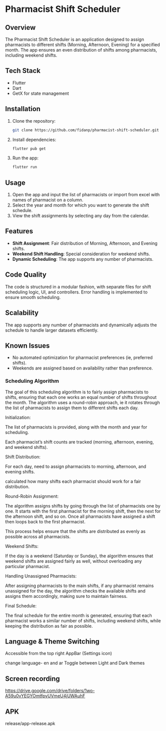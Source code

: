 # Pharmacist Shift Scheduler

## Overview
The Pharmacist Shift Scheduler is an application designed to assign pharmacists to different shifts (Morning, Afternoon, Evening) for a specified month. The app ensures an even distribution of shifts among pharmacists, including weekend shifts.

## Tech Stack
- Flutter
- Dart
- GetX for state management

## Installation
1. Clone the repository:
    ```bash
    git clone https://github.com/fidanp/pharmacist-shift-scheduler.git
    ```
2. Install dependencies:
    ```bash
    flutter pub get
    ```
3. Run the app:
    ```bash
    flutter run
    ```

## Usage
1. Open the app and input the list of pharmacists or import from excel with names of pharmacist on a column.
2. Select the year and month for which you want to generate the shift schedule.
3. View the shift assignments by selecting any day from the calendar.

## Features
- **Shift Assignment**: Fair distribution of Morning, Afternoon, and Evening shifts.
- **Weekend Shift Handling**: Special consideration for weekend shifts.
- **Dynamic Scheduling**: The app supports any number of pharmacists.

## Code Quality
The code is structured in a modular fashion, with separate files for shift scheduling logic, UI, and controllers. Error handling is implemented to ensure smooth scheduling.

## Scalability
The app supports any number of pharmacists and dynamically adjusts the schedule to handle larger datasets efficiently.

## Known Issues
- No automated optimization for pharmacist preferences (ie, preferred shifts).
- Weekends are assigned based on availability rather than preference.

### Scheduling Algorithm
The goal of this scheduling algorithm is to fairly assign pharmacists to shifts, ensuring that each one works an equal number of shifts throughout the month. The algorithm uses a round-robin approach, ie it rotates through the list of pharmacists to assign them to different shifts each day.

Initialization:

The list of pharmacists is provided, along with the month and year for scheduling.

Each pharmacist’s shift counts are tracked (morning, afternoon, evening, and weekend shifts).

Shift Distribution:

For each day, need to assign pharmacists to morning, afternoon, and evening shifts.

calculated how many shifts each pharmacist should work for a fair distribution.

Round-Robin Assignment:

The algorithm assigns shifts by going through the list of pharmacists one by one. It starts with the first pharmacist for the morning shift, then the next for the afternoon shift, and so on. Once all pharmacists have assigned a shift then loops back to the first pharmacist.

This process helps ensure that the shifts are distributed as evenly as possible across all pharmacists.

Weekend Shifts:

If the day is a weekend (Saturday or Sunday), the algorithm ensures that weekend shifts are assigned fairly as well, without overloading any particular pharmacist.

Handling Unassigned Pharmacists:

After assigning pharmacists to the main shifts, if any pharmacist remains unassigned for the day, the algorithm checks the available shifts and assigns them accordingly, making sure to maintain fairness.

Final Schedule:

The final schedule for the entire month is generated, ensuring that each pharmacist works a similar number of shifts, including weekend shifts, while keeping the distribution as fair as possible.

## Language & Theme Switching

Accessible from the top right AppBar (Settings icon)

change language- en and ar
Toggle between Light and Dark themes

## Screen recording
https://drive.google.com/drive/folders/1wo-A59u0vYEGYOmtfpvUVmeU4jUWAuhF

## APK

release/app-release.apk